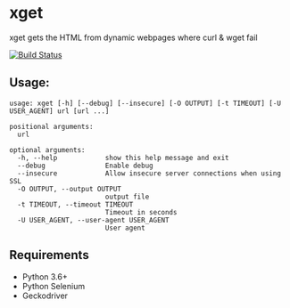 # xget
xget gets the HTML from dynamic webpages where curl & wget fail

[![Build Status](https://travis-ci.com/ricardobranco777/xget.svg?branch=master)](https://travis-ci.org/ricardobranco777/xget)

## Usage:

```
usage: xget [-h] [--debug] [--insecure] [-O OUTPUT] [-t TIMEOUT] [-U USER_AGENT] url [url ...]

positional arguments:
  url

optional arguments:
  -h, --help            show this help message and exit
  --debug               Enable debug
  --insecure            Allow insecure server connections when using SSL
  -O OUTPUT, --output OUTPUT
                        output file
  -t TIMEOUT, --timeout TIMEOUT
                        Timeout in seconds
  -U USER_AGENT, --user-agent USER_AGENT
                        User agent
```

## Requirements

- Python 3.6+
- Python Selenium
- Geckodriver
